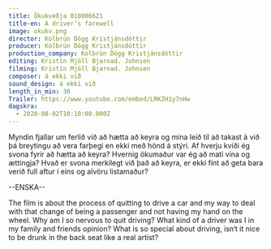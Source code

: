 ```yaml
---
title: Ökukveðja 010006621
title-en: A driver’s farewell
image: okukv.png
director: Kolbrún Dögg Kristjánsdóttir
producer: Kolbrún Dögg Kristjánsdóttir
production_company: Kolbrún Dögg Kristjánsdóttir
editing: Kristín Mjöll Bjarnad. Johnsen
filming: Kristín Mjöll Bjarnad. Johnsen
composer: á ekki við
sound_design: á ekki við
length_in_min: 30
Trailer: https://www.youtube.com/embed/LRKZH1y7nHw
dagskra:
  - 2020-08-02T10:10:00.000Z
---
```

Myndin fjallar um ferlið við að hætta að keyra og mína leið til að takast á við þá breytingu að vera farþegi en ekki með hönd á stýri. Af hverju kvíði ég svona fyrir að hætta að keyra? Hvernig ökumaður var ég að mati vina og ættingja? Hvað er svona merkilegt við það að keyra, er ekki fínt að geta bara verið full aftur í eins og alvöru listamaður?

\--ENSKA--

The film is about the process of quitting to drive a car and my way to deal with that change of being a passenger and not having my hand on the wheel. Why am I so nervous to quit driving? What kind of a driver was I in my family and friends opinion? What is so special about driving, isn‘t it nice to be drunk in the back seat like a real artist?